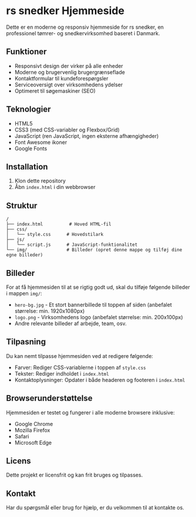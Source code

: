 # rs snedker Hjemmeside

Dette er en moderne og responsiv hjemmeside for rs snedker, en professionel tømrer- og snedkervirksomhed baseret i Danmark.

## Funktioner

- Responsivt design der virker på alle enheder
- Moderne og brugervenlig brugergrænseflade
- Kontaktformular til kundeforespørgsler
- Serviceoversigt over virksomhedens ydelser
- Optimeret til søgemaskiner (SEO)

## Teknologier

- HTML5
- CSS3 (med CSS-variabler og Flexbox/Grid)
- JavaScript (ren JavaScript, ingen eksterne afhængigheder)
- Font Awesome ikoner
- Google Fonts

## Installation

1. Klon dette repository
2. Åbn `index.html` i din webbrowser

## Struktur

```
/
├── index.html          # Hoved HTML-fil
├── css/
│   └── style.css      # Hovedstilark
├── js/
│   └── script.js      # JavaScript-funktionalitet
└── img/               # Billeder (opret denne mappe og tilføj dine egne billeder)
```

## Billeder

For at få hjemmesiden til at se rigtig godt ud, skal du tilføje følgende billeder i mappen `img/`:

- `hero-bg.jpg` - Et stort bannerbillede til toppen af siden (anbefalet størrelse: min. 1920x1080px)
- `logo.png` - Virksomhedens logo (anbefalet størrelse: min. 200x100px)
- Andre relevante billeder af arbejde, team, osv.

## Tilpasning

Du kan nemt tilpasse hjemmesiden ved at redigere følgende:

- Farver: Rediger CSS-variablerne i toppen af `style.css`
- Tekster: Rediger indholdet i `index.html`
- Kontaktoplysninger: Opdater i både headeren og footeren i `index.html`

## Browserunderstøttelse

Hjemmesiden er testet og fungerer i alle moderne browsere inklusive:
- Google Chrome
- Mozilla Firefox
- Safari
- Microsoft Edge

## Licens

Dette projekt er licensfrit og kan frit bruges og tilpasses.

## Kontakt

Har du spørgsmål eller brug for hjælp, er du velkommen til at kontakte os.
